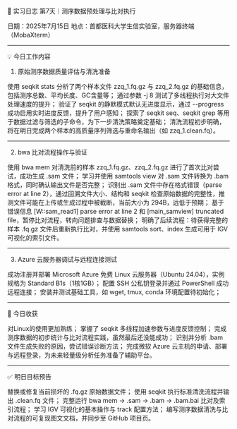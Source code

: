 🧬 实习日志 第7天｜测序数据预处理与比对执行

日期：2025年7月15日
地点：首都医科大学生信实验室，服务器终端（MobaXterm）

---

 💡 今日工作内容

 1. 原始测序数据质量评估与清洗准备

使用 seqkit stats 分析了两个样本文件 zzq_1.fq.gz 与 zzq_2.fq.gz 的基础信息，包括测序总数、平均长度、GC含量等；
通过参数 -j 8 测试了多线程执行对大文件处理速度的提升；
验证了 seqkit 的静默模式默认无进度显示，通过 --progress 成功启用实时进度反馈，提升了用户感知；
探索了 seqkit seq、seqkit grep 等用于数据过滤与筛选的子命令，为下一步清洗策略奠定基础；
清洗流程初步明确，将在明日完成两个样本的高质量序列筛选与重命名输出（如 zzq_1.clean.fq）。

---

 2. bwa 比对流程操作与验证

使用 bwa mem 对清洗前的样本 zzq_1.fq.gz、zzq_2.fq.gz 进行了首次比对尝试，成功生成 .sam 文件；
学习并使用 samtools view 对 .sam 文件转换为 .bam 格式，同时确认输出文件是否完整；
识别出 .sam 文件中存在格式错误（parse error at line 2），通过回溯文件大小、结构和 seqkit 检查原始数据的完整性，推测文件可能在上传或生成过程中被截断，当前大小为 294B，远低于预期；
基于错误信息 [W::sam_read1] parse error at line 2 和 [main_samview] truncated file，暂停比对流程，转向问题排查与数据替换；
明确了后续流程：待获得完整的样本 .fq.gz 文件后重新执行比对，并使用 samtools sort、index 生成可用于 IGV 可视化的索引文件。

---

 3. Azure 云服务器调试与远程连接测试

成功注册并部署 Microsoft Azure 免费 Linux 云服务器（Ubuntu 24.04），实例规格为 Standard B1s（1核1GB）；
配置 SSH 公私钥登录并通过 PowerShell 成功远程连接；
安装并测试基础工具，如 wget, tmux, conda 环境配置待初始化；

---

 🧠 今日收获

对Linux的使用更加熟练；
掌握了 seqkit 多线程加速参数与进度反馈控制；
完成测序数据的初步统计与比对流程实践，虽然最后还没能成功；
识别并分析 .bam 文件生成失败的原因，尝试错误诊断方法；
完成微软 Azure 云主机的申请、部署与远程登录，为未来轻量级分析任务准备了辅助平台。

---

 ✅ 明日目标预告

替换或修复当前损坏的 .fq.gz 原始数据文件；
使用 seqkit 执行标准清洗流程并输出 .clean.fq 文件；
完整运行 bwa mem → .sam → .bam → .bam.bai 比对及索引流程；
学习 IGV 可视化的基本操作与 track 配置方法；
编写测序数据清洗与比对流程的可复现图文文档，并同步至 GitHub 项目页。
